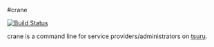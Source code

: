 #crane

[![Build Status](https://drone.io/github.com/tsuru/crane/status.png?branch=master)](https://drone.io/github.com/tsuru/crane/latest)

crane is a command line for service providers/administrators on
[tsuru](https://github.com/tsuru/tsuru).
